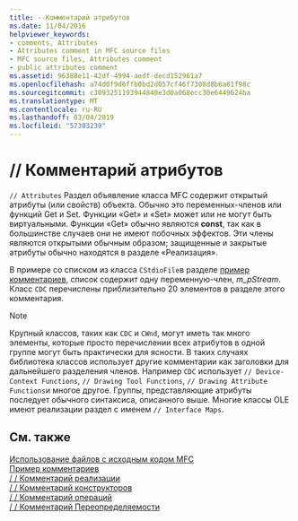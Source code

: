 ```yaml
---
title: --Комментарий атрибутов
ms.date: 11/04/2016
helpviewer_keywords:
- comments, Attributes
- Attributes comment in MFC source files
- MFC source files, Attributes comment
- public attributes comment
ms.assetid: 96388e11-42df-4994-aedf-decd152961a7
ms.openlocfilehash: a74d0f9d6ffb0bd2d057cf46f7308d8b6a81f98c
ms.sourcegitcommit: c3093251193944840e3d0a068ecc30e6449624ba
ms.translationtype: MT
ms.contentlocale: ru-RU
ms.lasthandoff: 03/04/2019
ms.locfileid: "57303239"
---
```

# <a name="-attributes-comment"></a>// Комментарий атрибутов

`// Attributes` Раздел объявление класса MFC содержит открытый атрибуты (или свойств) объекта. Обычно это переменных-членов или функций Get и Set. Функции «Get» и «Set» может или не могут быть виртуальными. Функции «Get» обычно являются **const**, так как в большинстве случаев они не имеют побочных эффектов. Эти члены являются открытыми обычным образом; защищенные и закрытые атрибуты обычно находятся в разделе «Реализация».

В примере со списком из класса `CStdioFile`в разделе [пример комментариев](../mfc/an-example-of-the-comments.md), список содержит одну переменную-член, *m_pStream*. Класс `CDC` перечислены приблизительно 20 элементов в разделе этого комментария.

> [!NOTE]
>  Крупный классов, таких как `CDC` и `CWnd`, могут иметь так много элементы, которые просто перечислении всех атрибутов в одной группе могут быть практически для ясности. В таких случаях библиотека классов использует другие комментарии как заголовки для дальнейшего разделения членов. Например `CDC` использует `// Device-Context Functions`, `// Drawing Tool Functions`, `// Drawing Attribute Functions`и многое другое. Группы, представляющие атрибуты последует обычного синтаксиса, описанного выше. Многие классы OLE имеют реализации раздел с именем `// Interface Maps`.

## <a name="see-also"></a>См. также

[Использование файлов с исходным кодом MFC](../mfc/using-the-mfc-source-files.md)<br/>
[Пример комментариев](../mfc/an-example-of-the-comments.md)<br/>
[/ / Комментарий реализации](../mfc/decrement-implementation-comment.md)<br/>
[/ / Комментарий конструкторов](../mfc/decrement-constructors-comment.md)<br/>
[/ / Комментарий операций](../mfc/decrement-operations-comment.md)<br/>
[/ / Комментарий Переопределяемости](../mfc/decrement-overridables-comment.md)
